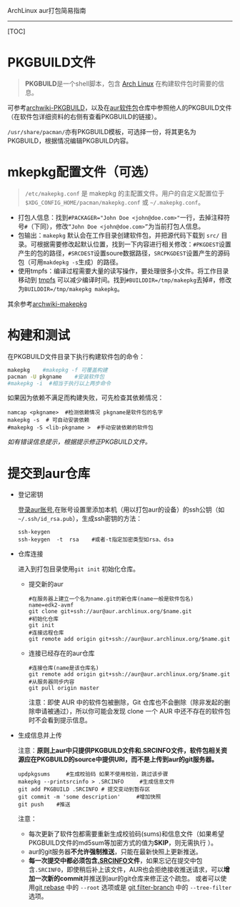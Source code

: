 ArchLinux aur打包简易指南

---

[TOC]

# PKGBUILD文件

> **PKGBUILD**是一个shell脚本，包含 [Arch Linux](https://wiki.archlinux.org/index.php/Arch_Linux) 在构建软件包时需要的信息。

可参考[archwiki-PKGBUILD](https://wiki.archlinux.org/index.php/PKGBUILD_(%E7%AE%80%E4%BD%93%E4%B8%AD%E6%96%87))，以及在[aur软件包](https://aur.archlinux.org/packages/)仓库中参照他人的PKGBUILD文件（在软件包详细资料的右侧有查看PKGBUILD的链接）。

`/usr/share/pacman/`亦有PKGBUILD模板，可选择一份，将其更名为PKGBUILD，根据情况编辑PKGBUILD内容。



# mkepkg配置文件（可选）

> `/etc/makepkg.conf` 是 makepkg 的主配置文件。用户的自定义配置位于 `$XDG_CONFIG_HOME/pacman/makepkg.conf` 或 `~/.makepkg.conf`。

- 打包人信息：找到`#PACKAGER="John Doe <john@doe.com>"`一行，去掉注释符号`#`（下同），修改`“John Doe <john@doe.com>”`为当前打包人信息。
- 包输出：`makepkg` 默认会在工作目录创建软件包，并把源代码下载到 `src/` 目录。可根据需要修改起默认位置，找到一下内容进行相关修改：`#PKGDEST`设置产生的包的路径，`#SRCDEST`设置soure数据路径，`SRCPKGDEST`设置产生的源码包（可用`makdepkg -s`生成）的路径。
- 使用tmpfs：编译过程需要大量的读写操作，要处理很多小文件。将工作目录移动到 [tmpfs](https://wiki.archlinux.org/index.php/Tmpfs) 可以减少编译时间。找到`#BUILDDIR=/tmp/makepkg`去掉#，修改为`BUILDDIR=/tmp/makepkg makepkg`。

其余参考[archwiki-makepkg](https://wiki.archlinux.org/index.php/Makepkg_(%E7%AE%80%E4%BD%93%E4%B8%AD%E6%96%87)#.E9.85.8D.E7.BD.AE)


# 构建和测试

在PKGBUILD文件目录下执行构建软件包的命令：

```bash
makepkg    #makepkg -f 可覆盖构建
pacman -U pkgname    #安装软件包
#makepkg -i  #相当于执行以上两步命令
```

如果因为依赖不满足而构建失败，可先检查其依赖情况：

```shell
namcap <pkgname>  #检测依赖情况 pkgname是软件包的名字
makepkg -s  # 可自动安装依赖
#makepkg -S <lib-pkgname >  #手动安装依赖的软件包
```

*如有错误信息提示，根据提示修正PKGBUILD文件。*

# 提交到aur仓库

- 登记密钥

  [登录aur账号](https://aur.archlinux.org/),在账号设置里添加本机（用以打包aur的设备）的ssh公钥（如`~/.ssh/id_rsa.pub`），生成ssh密钥的方法：

  ```shell
  ssh-keygen
  ssh-keygen  -t  rsa    #或者-t指定加密类型如rsa、dsa
  ```

- 仓库连接

  进入到打包目录使用`git init`  初始化仓库。

  - 提交新的aur

    ```shell
    #在服务器上建立一个名为name.git的新仓库(name一般是软件包名)
    name=edk2-avmf
    git clone git+ssh://aur@aur.archlinux.org/$name.git
    #初始化仓库
    git init
    #连接远程仓库
    git remote add origin git+ssh://aur@aur.archlinux.org/$name.git
    ```

  - 连接已经存在的aur仓库

    ```shell
    #连接仓库(name是该仓库名)
    git remote add origin git+ssh://aur@aur.archlinux.org/$name.git
    #从服务器同步内容
    git pull origin master
    ```

    注意：即使 AUR 中的软件包被删除，Git 仓库也不会删除（除非发起的删除申请被通过），所以你可能会发现 clone 一个 AUR 中还不存在的软件包时不会看到提示信息。

- 生成信息并上传

  注意：**原则上aur中只提供PKGBUILD文件和.SRCINFO文件，软件包相关资源应在PKGBUILD的source中提供URI，而不是上传到aur的git服务器。**

  ```shell
  updpkgsums     #生成校验码 如果不使用校验，跳过该步骤
  makepkg --printsrcinfo > .SRCINFO     #生成信息文件
  git add PKGBUILD .SRCINFO	# 提交变动到暂存区
  git commit -m 'some description'     #增加快照
  git push    #推送 
  ```

  注意：

  - 每次更新了软件包都需要重新生成校验码(sums)和信息文件（如果希望PKGBUILD文件的md5sum等加密方式的值为**SKIP**，则无需执行 ）。
  - aur的git服务器**不允许强制推送**，只能在最新快照上更新推送。
  - **每一次提交中都必须包含[.SRCINFO](https://wiki.archlinux.org/index.php/.SRCINFO)文件**，如果忘记在提交中包含`.SRCINFO`，即使稍后补上该文件，AUR也会拒绝接收推送请求，可以**增加一次新的commit**并推送到aur的git仓库来修正这个疏忽。 或者可以使用[git rebase](https://git-scm.com/docs/git-rebase) 中的 `--root` 选项或是 [git filter-branch](https://git-scm.com/docs/git-filter-branch) 中的 `--tree-filter` 选项。

